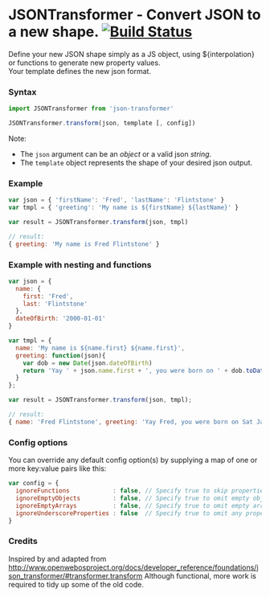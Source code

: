 # JSONTransformer - Convert JSON to a new shape. [![Build Status][ci-img]][ci]

[ci-img]:  https://travis-ci.org/georgeadamson/json-transformer.svg
[ci]:      https://travis-ci.org/georgeadamson/json-transformer

Define your new JSON shape simply as a JS object, using ${interpolation} or functions to generate new property values.
<br>
Your template defines the new json format.

### Syntax
```js
import JSONTransformer from 'json-transformer'

JSONTransformer.transform(json, template [, config])
```

Note:
- The `json` argument can be an *object* or a valid json *string*.
- The `template` object represents the shape of your desired json output.


### Example
```js
var json = { 'firstName': 'Fred', 'lastName': 'Flintstone' }
var tmpl = { 'greeting': 'My name is ${firstName} ${lastName}' }

var result = JSONTransformer.transform(json, tmpl)

// result:
{ greeting: 'My name is Fred Flintstone' }
```

### Example with nesting and functions
```js
var json = {
  name: {
    first: 'Fred',
    last: 'Flintstone'
  },
  dateOfBirth: '2000-01-01'
}

var tmpl = {
  name: 'My name is ${name.first} ${name.first}',
  greeting: function(json){
    var dob = new Date(json.dateOfBirth)
    return 'Yay ' + json.name.first + ', you were born on ' + dob.toDateString()
  }
};

var result = JSONTransformer.transform(json, tmpl);

// result:
{ name: 'Fred Flintstone', greeting: 'Yay Fred, you were born on Sat Jan 01 2000' }
```


### Config options

You can override any default config option(s) by supplying a map of one or more key:value pairs like this:

```js
var config = {
  ignoreFunctions            : false, // Specify true to skip properties that are defined in your template as functions.
  ignoreEmptyObjects         : false, // Specify true to omit empty objects from the result.
  ignoreEmptyArrays          : false, // Specify true to omit empty arrays from the result.
  ignoreUnderscoreProperties : false  // Specify true to omit any properties that begin with an underscore.
}
```


### Credits
Inspired by and adapted from http://www.openwebosproject.org/docs/developer_reference/foundations/json_transformer/#transformer.transform
Although functional, more work is required to tidy up some of the old code.
